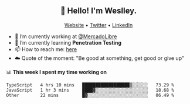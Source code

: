 <h2 align="center">👋 Hello! I'm Weslley.</h2>
<p align="center">
  <a href="http://weslleyneri.com.br">Website</a> •
  <a href="https://twitter.com/Weslley_Neri">Twitter</a> •
  <a href="https://www.linkedin.com/in/weslley-neri-3658908b">LinkedIn</a>
</p>


- 🔭 I’m currently working at [@MercadoLibre](https://github.com/mercadolibre)
- 🌱 I’m currently learning **Penetration Testing**
- 📫 How to reach me: [here](mailto:weslley39@gmail.com)
- ☁️ Quote of the moment: "Be good at something, get good or give up"

📊 **This week I spent my time working on**
<!--START_SECTION:waka-->

```text
TypeScript   4 hrs 10 mins   ██████████████████▒░░░░░░   73.29 %
JavaScript   1 hr 3 mins     ████▓░░░░░░░░░░░░░░░░░░░░   18.68 %
Other        22 mins         █▓░░░░░░░░░░░░░░░░░░░░░░░   06.49 %
```

<!--END_SECTION:waka-->

<!-- Inspired by https://github.com/gruselhaus/gruselhaus -->